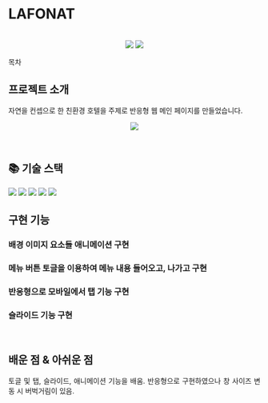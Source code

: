 # LAFONAT

<p align="center">
  <br>
  <img src="https://user-images.githubusercontent.com/99404732/196213377-73e903c5-7132-489e-95f8-c293bf8a621a.jpg">
  <img src="https://user-images.githubusercontent.com/99404732/196213538-bd5c3d2c-c3e7-4cd5-8d6c-229cece4115b.jpg">
  <br>
</p>

목차

## 프로젝트 소개

<p align="justify">
자연을 컨셉으로 한 친환경 호텔을 주제로 반응형 웹 메인 페이지를 만들었습니다.
</p>

<p align="center">
  <img src="https://user-images.githubusercontent.com/99404732/196226241-883ff382-b53d-40bb-aa8d-89a00197d546.gif">
</p>

<br>

## 📚 기술 스택

  <img src="https://img.shields.io/badge/html5-E34F26?style=for-the-badge&logo=html5&logoColor=white"> 
  <img src="https://img.shields.io/badge/css-1572B6?style=for-the-badge&logo=css3&logoColor=white"> 
  <img src="https://img.shields.io/badge/javascript-F7DF1E?style=for-the-badge&logo=javascript&logoColor=black"> 
  <img src="https://img.shields.io/badge/jquery-0769AD?style=for-the-badge&logo=jquery&logoColor=white">
  <img src="https://img.shields.io/badge/github-181717?style=for-the-badge&logo=github&logoColor=white">

<br>

## 구현 기능

### 배경 이미지 요소들 애니메이션 구현

### 메뉴 버튼 토글을 이용하여 메뉴 내용 들어오고, 나가고 구현

### 반응형으로 모바일에서 탭 기능 구현

### 슬라이드 기능 구현

<br>

## 배운 점 & 아쉬운 점

<p align="justify">
토글 및 탭, 슬라이드, 애니메이션 기능을 배움.
반응형으로 구현하였으나 창 사이즈 변동 시 버벅거림이 있음.
</p>

<br>
